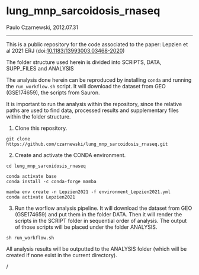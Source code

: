 # lung_mnp_sarcoidosis_rnaseq
Paulo Czarnewski, 2012.07.31
***

This is a public repository for the code associated to the paper: Lepzien et al 2021 ERJ (doi:[10.1183/13993003.03468-2020](https://erj.ersjournals.com/content/early/2021/01/08/13993003.03468-2020))

The folder structure used herein is divided into SCRIPTS, DATA, SUPP_FILES and ANALYSIS

The analysis done herein can be reproduced by installing `conda` and running the `run_workflow.sh` script. It will download the dataset from GEO (GSE174659), the scripts from Sauron.

It is important to run the analysis within the repository, since the relative paths are used to find data, processed results and supplementary files within the folder structure.


1. Clone this repository.

```
git clone https://github.com/czarnewski/lung_mnp_sarcoidosis_rnaseq.git
```


2. Create and activate the CONDA environment.

```
cd lung_mnp_sarcoidosis_rnaseq

conda activate base
conda install -c conda-forge mamba

mamba env create -n Lepzien2021 -f environment_Lepzien2021.yml
conda activate Lepzien2021
```


3. Run the worflow analysis pipeline. It will download the dataset from GEO (GSE174659) and put them in the folder DATA. Then it will render the scripts in the SCRIPT folder in sequential order of analysis. The output of those scripts will be placed under the folder ANALYSIS.

```
sh run_workflow.sh
```

All analysis results will be outputted to the ANALYSIS folder (which will be created if none exist in the current directory).







/

